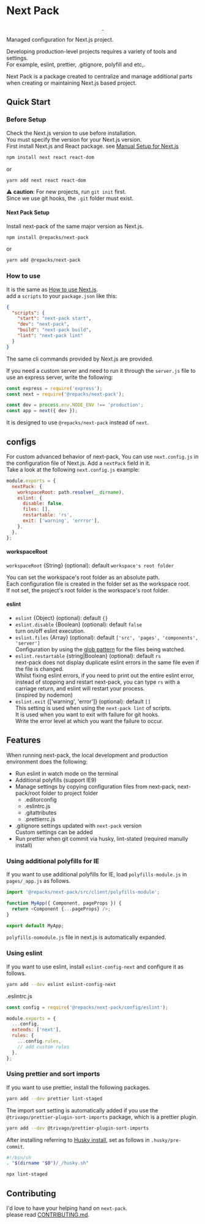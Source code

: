 # Next Pack

<p align="center">
  <a aria-label="NPM version" href="https://www.npmjs.com/package/@repacks/next-pack">
    <img alt="" src="https://img.shields.io/npm/v/@repacks/next-pack.svg?style=for-the-badge&labelColor=000000">
  </a>
  <a aria-label="License" href="https://github.com/haydnhkim/next-pack/blob/master/LICENSE">
    <img alt="" src="https://img.shields.io/npm/l/@repacks/next-pack.svg?style=for-the-badge&labelColor=000000">
  </a>
</p>

Managed configuration for Next.js project.

Developing production-level projects requires a variety of tools and settings.  
For example, eslint, prettier, .gitignore, polyfill and etc,.

Next Pack is a package created to centralize and manage additional parts when creating or maintaining Next.js based project.

## Quick Start

### Before Setup

Check the Next.js version to use before installation.  
You must specify the version for your Next.js version.  
First install Next.js and React package. see [Manual Setup for Next.js](https://github.com/zeit/next.js#manual-setup)

```sh
npm install next react react-dom
```

or

```sh
yarn add next react react-dom
```

⚠️ **caution**: For new projects, run `git init` first.  
Since we use git hooks, the `.git` folder must exist.

#### Next Pack Setup

Install next-pack of the same major version as Next.js.

```sh
npm install @repacks/next-pack
```

or

```sh
yarn add @repacks/next-pack
```

### How to use

It is the same as [How to use Next.js](https://nextjs.org/docs#manual-setup).  
add a `scripts` to your `package.json` like this:

```json
{
  "scripts": {
    "start": "next-pack start",
    "dev": "next-pack",
    "build": "next-pack build",
    "lint": "next-pack lint"
  }
}
```

The same cli commands provided by Next.js are provided.

If you need a custom server and need to run it through the `server.js` file to use an express server, write the following:

```js
const express = require('express');
const next = require('@repacks/next-pack');

const dev = process.env.NODE_ENV !== 'production';
const app = next({ dev });
```

It is designed to use `@repacks/next-pack` instead of `next`.

## configs

For custom advanced behavior of next-pack, You can use `next.config.js` in the configuration file of Next.js. Add a `nextPack` field in it.  
Take a look at the following `next.config.js` example:

```js
module.exports = {
  nextPack: {
    workspaceRoot: path.resolve(__dirname),
    eslint: {
      disable: false,
      files: [],
      restartable: 'rs',
      exit: ['warning', 'errror'],
    },
  },
};
```

#### workspaceRoot

`workspaceRoot` {String} (optional): default `workspace's root folder`

You can set the workspace's root folder as an absolute path.  
Each configuration file is created in the folder set as the workspace root.  
If not set, the project's root folder is the workspace's root folder.

#### eslint

- `eslint` {Object} (optional): default `{}`
- `eslint.disable` {Boolean} (optional): default `false`  
  turn on/off eslint execution.
- `eslint.files` {Array<string>} (optional): default `['src', 'pages', 'components', 'server']`  
  Configuration by using the [glob pattern](https://eslint.org/docs/user-guide/configuring#configuration-based-on-glob-patterns) for the files being watched.
- `eslint.restartable` {string|Boolean} (optional): default `rs`  
  next-pack does not display duplicate eslint errors in the same file even if the file is changed.  
  Whilst fixing eslint errors, if you need to print out the entire eslint error, instead of stopping and restart next-pack, you can type `rs` with a carriage return, and eslint will restart your process.  
  (inspired by nodemon)
- `eslint.exit` {['warning', 'error']} (optional): default `[]`  
  This setting is used when using the `next-pack lint` of scripts.  
  It is used when you want to exit with failure for git hooks.  
  Write the error level at which you want the failure to occur.

## Features

When running next-pack, the local development and production environment does the following:

- Run eslint in watch mode on the terminal
- Additional polyfills (support IE9)
- Manage settings by copying configuration files from next-pack, next-pack/root folder to project folder
  - .editorconfig
  - .eslintrc.js
  - .gitattributes
  - .prettierrc.js
- .gitignore settings updated with `next-pack` version  
  Custom settings can be added
- Run prettier when git commit via husky, lint-stated (required manully install)

### Using additional polyfills for IE

If you want to use additional polyfills for IE, load `polyfills-module.js` in `pages/_app.js` as follows.

```js
import '@repacks/next-pack/src/client/polyfills-module';

function MyApp({ Component, pageProps }) {
  return <Component {...pageProps} />;
}

export default MyApp;
```

`polyfills-nomodule.js` file in next.js is automatically expanded.

### Using eslint

If you want to use eslint, install `eslint-config-next` and configure it as follows.

```sh
yarn add --dev eslint eslint-config-next
```

.eslintrc.js

```js
const config = require('@repacks/next-pack/config/eslint');

module.exports = {
  ...config,
  extends: ['next'],
  rules: {
    ...config.rules,
    // add custom rules
  },
};
```

### Using prettier and sort imports

If you want to use prettier, install the following packages.

```sh
yarn add --dev prettier lint-staged
```

The import sort setting is automatically added if you use the `@trivago/prettier-plugin-sort-imports` package, which is a prettier plugin.

```sh
yarn add --dev @trivago/prettier-plugin-sort-imports
```

After installing referring to [Husky install](https://typicode.github.io/husky/#/?id=automatic-recommended), set as follows in `.husky/pre-commit`.

```sh
#!/bin/sh
. "$(dirname "$0")/_/husky.sh"

npx lint-staged
```

## Contributing

I'd love to have your helping hand on `next-pack`.  
please read [CONTRIBUTING.md](CONTRIBUTING.md).
